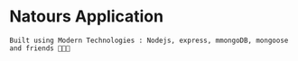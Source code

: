 # Natours Application

    Built using Modern Technologies : Nodejs, express, mmongoDB, mongoose and friends 🤣🤣👏

